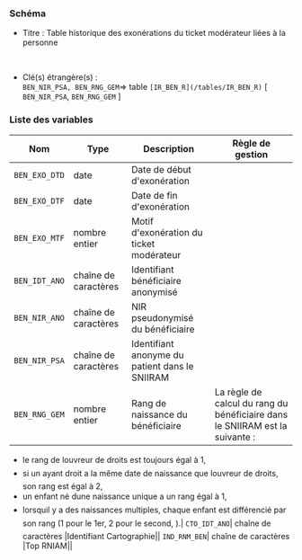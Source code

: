 ### Schéma


- Titre : Table historique des exonérations du ticket modérateur liées à la personne
<br />



- Clé(s) étrangère(s) : <br />
`BEN_NIR_PSA, BEN_RNG_GEM`=> table `[IR_BEN_R](/tables/IR_BEN_R)` [ `BEN_NIR_PSA`, `BEN_RNG_GEM` ]<br />

 
### Liste des variables

Nom | Type | Description | Règle de gestion
-|-|-|-
`BEN_EXO_DTD`| date |Date de début d'exonération||
`BEN_EXO_DTF`| date |Date de fin d'exonération||
`BEN_EXO_MTF`| nombre entier |Motif d'exonération du ticket modérateur||
`BEN_IDT_ANO`| chaîne de caractères |Identifiant bénéficiaire anonymisé||
`BEN_NIR_ANO`| chaîne de caractères |NIR pseudonymisé du bénéficiaire||
`BEN_NIR_PSA`| chaîne de caractères |Identifiant anonyme du patient dans le SNIIRAM||
`BEN_RNG_GEM`| nombre entier |Rang de naissance du bénéficiaire|La règle de calcul du rang du bénéficiaire dans le SNIIRAM est la suivante :
- le rang de louvreur de droits est toujours égal à 1,
- si un ayant droit a la même date de naissance que louvreur de droits, son rang est égal à 2,
- un enfant né dune naissance unique a un rang égal à 1,
- lorsquil y a des naissances multiples, chaque enfant est différencié par son rang (1 pour le 1er, 2 pour le second, ).|
`CTO_IDT_ANO`| chaîne de caractères |Identifiant Cartographie||
`IND_RNM_BEN`| chaîne de caractères |Top RNIAM||